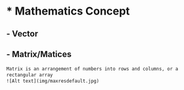 # * Mathematics Concept 
## - Vector 
## - Matrix/Matices 
    Matrix is an arrangement of numbers into rows and columns, or a rectangular array  
    ![Alt text](img/maxresdefault.jpg)

